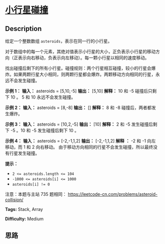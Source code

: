 # [小行星碰撞][title]

## Description

给定一个整数数组 `asteroids`，表示在同一行的小行星。

对于数组中的每一个元素，其绝对值表示小行星的大小，正负表示小行星的移动方向（正表示向右移动，负表示向左移动）。每一颗小行星以相同的速度移动。

找出碰撞后剩下的所有小行星。碰撞规则：两个行星相互碰撞，较小的行星会爆炸。如果两颗行星大小相同，则两颗行星都会爆炸。两颗移动方向相同的行星，永远不会发生碰撞。



**示例 1：**
            **输入：** asteroids = [5,10,-5]    **输出：** [5,10]    **解释：** 10 和 -5 碰撞后只剩下 10 。 5 和 10 永远不会发生碰撞。

**示例 2：**
            **输入：** asteroids = [8,-8]    **输出：** []    **解释：** 8 和 -8 碰撞后，两者都发生爆炸。

**示例 3：**
            **输入：** asteroids = [10,2,-5]    **输出：** [10]    **解释：** 2 和 -5 发生碰撞后剩下 -5 。10 和 -5 发生碰撞后剩下 10 。

**示例 4：**
            **输入：** asteroids = [-2,-1,1,2]    **输出：** [-2,-1,1,2]    **解释** **：** -2 和 -1 向左移动，而 1 和 2 向右移动。 由于移动方向相同的行星不会发生碰撞，所以最终没有行星发生碰撞。 



**提示：**

  * `2 <= asteroids.length <= 104`
  * `-1000 <= asteroids[i] <= 1000`
  * `asteroids[i] != 0`



注意：本题与主站 735 题相同： <https://leetcode-cn.com/problems/asteroid-collision/>


**Tags:** Stack, Array

**Difficulty:** Medium

## 思路

[title]: https://leetcode-cn.com/problems/XagZNi
